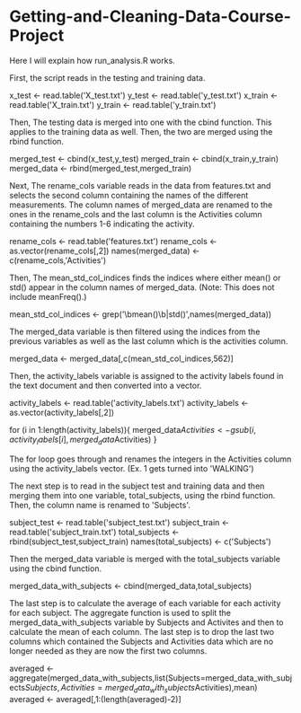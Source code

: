 # Getting-and-Cleaning-Data-Course-Project

Here I will explain how run_analysis.R works.

First, the script reads in the testing and training data.

x_test <- read.table('X_test.txt')
y_test <- read.table('y_test.txt')
x_train <- read.table('X_train.txt')
y_train <- read.table('y_train.txt')



Then, The testing data is merged into one with the cbind function. This applies to the training data as well. Then, the two are merged using the rbind function.

merged_test <- cbind(x_test,y_test)
merged_train <- cbind(x_train,y_train)
merged_data <- rbind(merged_test,merged_train)

Next,
The rename_cols variable reads in the data from features.txt and selects the second column containing the names of the different measurements.
The column names of merged_data are renamed to the ones in the rename_cols and the last column is the Activities column containing the numbers 1-6 indicating the activity.

rename_cols <- read.table('features.txt')
rename_cols <- as.vector(rename_cols[,2])
names(merged_data) <- c(rename_cols,'Activities')

Then,
The mean_std_col_indices finds the indices where either mean() or std() appear in the column names of merged_data. (Note: This does not include meanFreq().)

mean_std_col_indices <- grep('\\bmean()\\b|std()',names(merged_data))


The merged_data variable is then filtered using the indices from the previous variables as well as the last column which is the activities column.

merged_data <- merged_data[,c(mean_std_col_indices,562)]

Then,
the activity_labels variable is assigned to the activity labels found in the text document and then converted into a vector.

activity_labels <- read.table('activity_labels.txt')
activity_labels <- as.vector(activity_labels[,2])

for (i in 1:length(activity_labels)){
  merged_data$Activities <- gsub(i,activity_labels[i],merged_data$Activities)
}

The for loop goes through and renames the integers in the Activities column using the activity_labels vector. (Ex. 1 gets turned into 'WALKING')

The next step is to read in the subject test and training data and then merging them into one variable, total_subjects, using the rbind function. Then, the column name is renamed to 'Subjects'.

subject_test <- read.table('subject_test.txt')
subject_train <- read.table('subject_train.txt')
total_subjects <- rbind(subject_test,subject_train)
names(total_subjects) <- c('Subjects')

Then the merged_data variable is merged with the total_subjects variable using the cbind function.

merged_data_with_subjects <- cbind(merged_data,total_subjects)

The last step is to calculate the average of each variable for each activity for each subject. The aggregate function is used to split the merged_data_with_subjects variable by
Subjects and Activites and then to calculate the mean of each column. The last step is to drop the last two columns which contained the Subjects and Activities data which are no longer needed as they are now the first two columns.

averaged <- aggregate(merged_data_with_subjects,list(Subjects=merged_data_with_subjects$Subjects,Activities=merged_data_with_subjects$Activities),mean)
averaged <- averaged[,1:(length(averaged)-2)]
